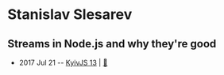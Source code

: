 # Stanislav Slesarev

## Streams in Node.js and why they&#39;re good
- 2017 Jul 21 -- [KyivJS 13](https://www.youtube.com/watch?v=lGZze5YFK5U)  | [:notebook:](https://drive.google.com/file/d/0B4xFRFS363tpd0VyUlJxTFdScG8/view)  
